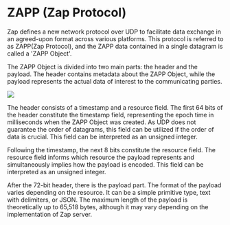 # ZAPP (Zap Protocol)

Zap defines a new network protocol over UDP to facilitate data exchange in an agreed-upon format across various platforms. This protocol is referred to as ZAPP(Zap Protocol), and the ZAPP data contained in a single datagram is called a 'ZAPP Object'.

The ZAPP Object is divided into two main parts: the header and the payload. The header contains metadata about the ZAPP Object, while the payload represents the actual data of interest to the communicating parties.

![](https://user-images.githubusercontent.com/6410412/282663845-ababb8ba-eb94-49cb-a168-af4733371eee.png)

The header consists of a timestamp and a resource field. The first 64 bits of the header constitute the timestamp field, representing the epoch time in milliseconds when the ZAPP Object was created. As UDP does not guarantee the order of datagrams, this field can be utilized if the order of data is crucial. This field can be interpreted as an unsigned integer.

Following the timestamp, the next 8 bits constitute the resource field. The resource field informs which resource the payload represents and simultaneously implies how the payload is encoded. This field can be interpreted as an unsigned integer.

After the 72-bit header, there is the payload part. The format of the payload varies depending on the resource. It can be a simple primitive type, text with delimiters, or JSON. The maximum length of the payload is theoretically up to 65,518 bytes, although it may vary depending on the implementation of Zap server.
